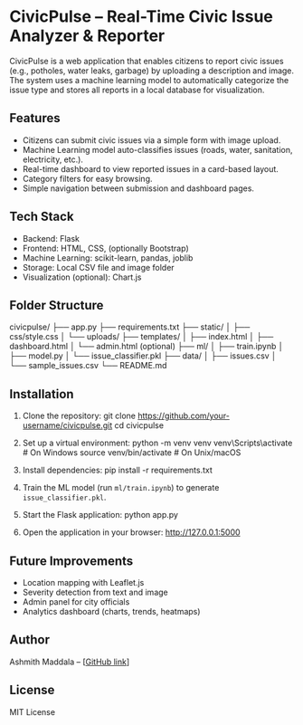 # CivicPulse – Real-Time Civic Issue Analyzer & Reporter

CivicPulse is a web application that enables citizens to report civic issues (e.g., potholes, water leaks, garbage) by uploading a description and image. The system uses a machine learning model to automatically categorize the issue type and stores all reports in a local database for visualization.

## Features

- Citizens can submit civic issues via a simple form with image upload.
- Machine Learning model auto-classifies issues (roads, water, sanitation, electricity, etc.).
- Real-time dashboard to view reported issues in a card-based layout.
- Category filters for easy browsing.
- Simple navigation between submission and dashboard pages.

## Tech Stack

- Backend: Flask
- Frontend: HTML, CSS, (optionally Bootstrap)
- Machine Learning: scikit-learn, pandas, joblib
- Storage: Local CSV file and image folder
- Visualization (optional): Chart.js

## Folder Structure

civicpulse/
├── app.py
├── requirements.txt
├── static/
│ ├── css/style.css
│ └── uploads/
├── templates/
│ ├── index.html
│ ├── dashboard.html
│ └── admin.html (optional)
├── ml/
│ ├── train.ipynb
│ ├── model.py
│ └── issue_classifier.pkl
├── data/
│ ├── issues.csv
│ └── sample_issues.csv
└── README.md

## Installation

1. Clone the repository:
   git clone https://github.com/your-username/civicpulse.git
   cd civicpulse

2. Set up a virtual environment:
   python -m venv venv
   venv\Scripts\activate # On Windows
   source venv/bin/activate # On Unix/macOS

3. Install dependencies:
   pip install -r requirements.txt

4. Train the ML model (run `ml/train.ipynb`) to generate `issue_classifier.pkl`.

5. Start the Flask application:
   python app.py

6. Open the application in your browser:
   http://127.0.0.1:5000

## Future Improvements

- Location mapping with Leaflet.js
- Severity detection from text and image
- Admin panel for city officials
- Analytics dashboard (charts, trends, heatmaps)

## Author

Ashmith Maddala – [[GitHub link](https://github.com/ashmithhmaddala)]

## License

MIT License
